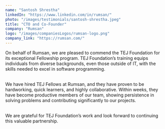 ```yaml
---
name: "Santosh Shrestha"
linkedIn: "https://www.linkedin.com/in/rumsan/"
photo: "/images/testimonials/santosh-shrestha.jpeg"
title: "CTO and Co-Founder"
company: "Rumsan"
logo: "/images/companiesLogos/rumsan-logo.png"
company_link: "https://rumsan.com/"
---
```


On behalf of Rumsan, we are pleased to commend the TEJ Foundation for its exceptional Fellowship program. TEJ Foundation’s training equips individuals from diverse backgrounds, even those outside of IT, with the skills needed to excel in software programming.<br/><br/>

We have hired TEJ Fellows at Rumsan, and they have proven to be hardworking, quick learners, and highly collaborative. Within weeks, they have become productive members of our team, showing persistence in solving problems and contributing significantly to our projects.<br/><br/>

We are grateful for TEJ Foundation’s work and look forward to continuing this valuable partnership.
